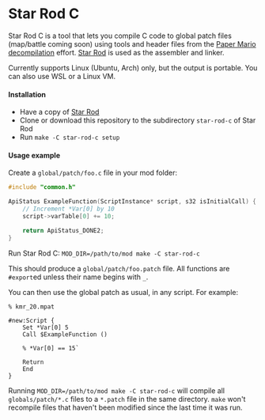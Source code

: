 # Star Rod C

Star Rod C is a tool that lets you compile C code to global patch files (map/battle coming soon) using tools and header files from the [Paper Mario decompilation](https://github.com/ethteck/papermario) effort. [Star Rod](https://github.com/nanaian/star-rod) is used as the assembler and linker.

Currently supports Linux (Ubuntu, Arch) only, but the output is portable. You can also use WSL or a Linux VM.

#### Installation

* Have a copy of [Star Rod](https://github.com/nanaian/star-rod)
* Clone or download this repository to the subdirectory `star-rod-c` of Star Rod
* Run `make -C star-rod-c setup`

#### Usage example

Create a `global/patch/foo.c` file in your mod folder:

```c
#include "common.h"

ApiStatus ExampleFunction(ScriptInstance* script, s32 isInitialCall) {
    // Increment *Var[0] by 10
    script->varTable[0] += 10;

    return ApiStatus_DONE2;
}
```

Run Star Rod C: `MOD_DIR=/path/to/mod make -C star-rod-c`

This should produce a `global/patch/foo.patch` file. All functions are `#export`ed unless their name begins with `_`.

You can then use the global patch as usual, in any script. For example:
```starrod
% kmr_20.mpat

#new:Script {
    Set *Var[0] 5
    Call $ExampleFunction ()

    % *Var[0] == 15`

    Return
    End
}
```

Running `MOD_DIR=/path/to/mod make -C star-rod-c` will compile all `globals/patch/*.c` files to a `*.patch` file in the same directory. `make` won't recompile files that haven't been modified since the last time it was run.